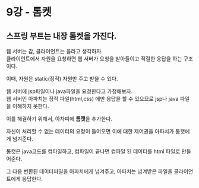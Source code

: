 # 9강 - 톰켓
## 스프링 부트는 내장 톰켓을 가진다.
웹 서버는 갑, 클라이언트는 을라고 생각하자.  
클라이언트에서 자원을 요청하면 웹 서버가 요청을 받아들이고 적절한 응답을 하는 구조이다.

이때, 자원은 static(정적) 자원만 주고 받을 수 있다.

웹 서버에 jsp파일이나 java파일을 요청한다고 가정해보자.  
웹 서버인 아파치는 정적 파일(html,css) 에만 응답을 할 수 있으므로 jsp나 java 파일을 이해하지 못한다.

이를 해결하기 위해서, 아차피에 **톰캣**을 추가한다.

자신이 처리할 수 없는 데이터의 요청이 들어오면 이에 대한 제어권을 아파치가 톰캣에게 넘겨준다.

톰캣은 java코드를 컴파일하고, 컴파일이 끝나면 컴파일 된 데이터를 html 파일로 만들어준다.

그 다음 변환된 데이터파일을 아파치에게 넘겨주고, 아파치는 넘겨받은 파일을 클라이언트에게 응답한다.